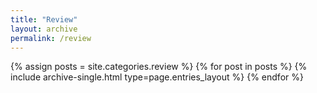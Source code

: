 ```yaml
---
title: "Review"
layout: archive
permalink: /review
---
```



{% assign posts = site.categories.review %}
{% for post in posts %} {% include archive-single.html type=page.entries_layout %} {% endfor %}